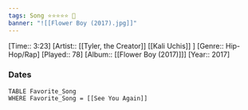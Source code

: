 ```yaml
---
tags: Song ⭐⭐⭐⭐⭐ 💛
banner: "![[Flower Boy (2017).jpg]]"
---
```

[Time:: 3:23]
[Artist:: [[Tyler, the Creator]] [[Kali Uchis]] ]
[Genre:: Hip-Hop/Rap]
[Played:: 78]
[Album:: [[Flower Boy (2017)]]]
[Year:: 2017]
### Dates
````dataview
TABLE Favorite_Song
WHERE Favorite_Song = [[See You Again]]
````